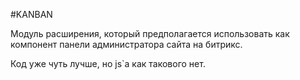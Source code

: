#KANBAN

Модуль расширения, который предполагается использовать как компонент панели администратора сайта на битрикс.

Код уже чуть лучше, но js`a как такового нет.
